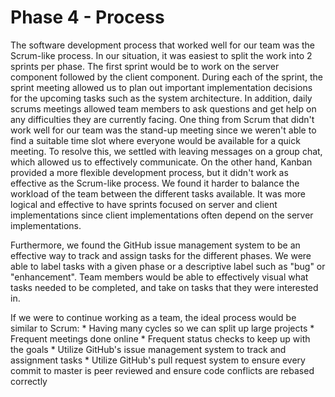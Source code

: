 # Phase 4 - Process

The software development process that worked well for our team was the Scrum-like process. In our situation, it was easiest to split the work into 2 sprints per phase. The first sprint would be to work on the server component followed by the client component. During each of the sprint, the sprint meeting allowed us to plan out important implementation decisions for the upcoming tasks such as the system architecture. In addition, daily scrums meetings allowed team members to ask questions and get help on any difficulties they are currently facing. One thing from Scrum that didn't work well for our team was the stand-up meeting since we weren't able to find a suitable time slot where everyone would be available for a quick meeting. To resolve this, we settled with leaving messages on a group chat, which allowed us to effectively communicate. On the other hand, Kanban provided a more flexible development process, but it didn't work as effective as the Scrum-like process. We found it harder to balance the workload of the team between the different tasks available. It was more logical and effective to have sprints focused on server and client implementations since client implementations often depend on the server implementations.

Furthermore, we found the GitHub issue management system to be an effective way to track and assign tasks for the different phases. We were able to label tasks with a given phase or a descriptive label such as "bug" or "enhancement". Team members would be able to effectively visual what tasks needed to be completed, and take on tasks that they were interested in.

If we were to continue working as a team, the ideal process would be similar to Scrum:
      * Having many cycles so we can split up large projects
      * Frequent meetings done online
      * Frequent status checks to keep up with the goals
      * Utilize GitHub's issue management system to track and assignment tasks
      * Utilize GitHub's pull request system to ensure every commit to master is peer reviewed and ensure code conflicts are rebased correctly
